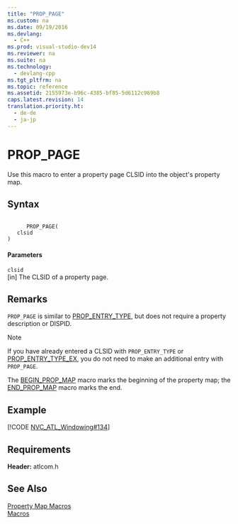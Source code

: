 ```yaml
---
title: "PROP_PAGE"
ms.custom: na
ms.date: 09/19/2016
ms.devlang: 
  - C++
ms.prod: visual-studio-dev14
ms.reviewer: na
ms.suite: na
ms.technology: 
  - devlang-cpp
ms.tgt_pltfrm: na
ms.topic: reference
ms.assetid: 2155973e-b96c-4385-bf85-5d6112c969b8
caps.latest.revision: 14
translation.priority.ht: 
  - de-de
  - ja-jp
---
```

# PROP_PAGE
Use this macro to enter a property page CLSID into the object's property map.  
  
## Syntax  
  
```  
  
      PROP_PAGE(   
   clsid    
)  
```  
  
#### Parameters  
 `clsid`  
 [in] The CLSID of a property page.  
  
## Remarks  
 `PROP_PAGE` is similar to [PROP_ENTRY_TYPE](../vs140/PROP_ENTRY_TYPE.md), but does not require a property description or DISPID.  
  
> [!NOTE]
>  If you have already entered a CLSID with `PROP_ENTRY_TYPE` or [PROP_ENTRY_TYPE_EX](../vs140/PROP_ENTRY_TYPE_EX.md), you do not need to make an additional entry with `PROP_PAGE`.  
  
 The [BEGIN_PROP_MAP](../vs140/BEGIN_PROP_MAP.md) macro marks the beginning of the property map; the [END_PROP_MAP](../vs140/END_PROP_MAP.md) macro marks the end.  
  
## Example  
 [!CODE [NVC_ATL_Windowing#134](../CodeSnippet/VS_Snippets_Cpp/NVC_ATL_Windowing#134)]  
  
## Requirements  
 **Header:** atlcom.h  
  
## See Also  
 [Property Map Macros](../vs140/Property-Map-Macros.md)   
 [Macros](../vs140/ATL-Macros.md)